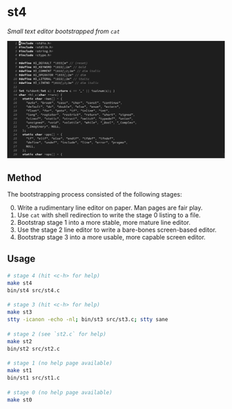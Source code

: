 # st4

_Small text editor bootstrapped from `cat`_

![screenshot of editor](screenshot.png)

## Method

The bootstrapping process consisted of the following stages:

0. Write a rudimentary line editor on paper. Man pages are fair play.
1. Use `cat` with shell redirection to write the stage 0 listing to a file.
2. Bootstrap stage 1 into a more stable, more mature line editor.
3. Use the stage 2 line editor to write a bare-bones screen-based editor.
4. Bootstrap stage 3 into a more usable, more capable screen editor.

## Usage

```bash
# stage 4 (hit <c-h> for help)
make st4
bin/st4 src/st4.c

# stage 3 (hit <c-h> for help)
make st3
stty -icanon -echo -nl; bin/st3 src/st3.c; stty sane

# stage 2 (see `st2.c` for help)
make st2
bin/st2 src/st2.c

# stage 1 (no help page available)
make st1
bin/st1 src/st1.c

# stage 0 (no help page available)
make st0
```
